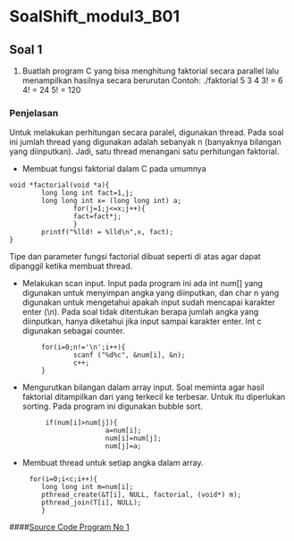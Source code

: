# SoalShift_modul3_B01

## Soal 1
1. Buatlah program C yang bisa menghitung faktorial secara parallel lalu menampilkan hasilnya secara berurutan
Contoh:
    ./faktorial 5 3 4
    3! = 6
    4! = 24
    5! = 120
### Penjelasan
Untuk melakukan perhitungan secara paralel, digunakan thread. Pada soal ini jumlah thread yang digunakan adalah sebanyak n (banyaknya bilangan yang diinputkan). Jadi, satu thread menangani satu perhitungan faktorial.

* Membuat fungsi faktorial dalam C pada umumnya 
```
void *factorial(void *a){
        long long int fact=1,j;
        long long int x= (long long int) a;
                for(j=1;j<=x;j++){
                fact=fact*j;
                }
        printf("%lld! = %lld\n",x, fact);
}
```
Tipe dan parameter fungsi factorial dibuat seperti di atas agar dapat dipanggil ketika membuat thread.

* Melakukan scan input. Input pada program ini ada int num[] yang digunakan untuk menyimpan angka yang diinputkan, dan char n yang digunakan untuk mengetahui apakah input sudah mencapai karakter enter (\n). Pada soal tidak ditentukan berapa jumlah angka yang diinputkan, hanya diketahui jika input sampai karakter enter. Int c digunakan sebagai counter.
```
        for(i=0;n!='\n';i++){
                scanf ("%d%c", &num[i], &n);
                c++;
        }
```

* Mengurutkan bilangan dalam array input. Soal meminta agar hasil faktorial ditampilkan dari yang terkecil ke terbesar. Untuk itu diperlukan sorting. Pada program ini digunakan bubble sort.
```
         if(num[i]>num[j]){
                        a=num[i];
                        num[i]=num[j];
                        num[j]=a;
```

* Membuat thread untuk setiap angka dalam array.
```
     for(i=0;i<c;i++){
        long long int m=num[i];
        pthread_create(&T[i], NULL, factorial, (void*) m);
        pthread_join(T[i], NULL);
        }
```
####[Source Code Program No 1](https://github.com/atikakiki/SoalShift_modul3_B01/blob/master/soal1.c)
